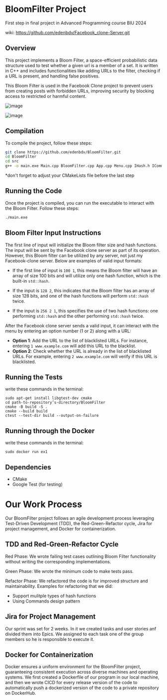 # BloomFilter Project

First step in final project in Advanced Programming course BIU 2024

wiki: https://github.com/edenbdv/Facebook_clone-Server.git

## Overview

This project implements a Bloom Filter, a space-efficient probabilistic data structure used to test whether a given url is a member of a set. It is written in C++ and includes functionalities like adding URLs to the filter, checking if a URL is present, and handling false positives.

This Bloom Filter is used in the Facebook Clone project to prevent users from creating posts with forbidden URLs, improving security by blocking access to restricted or harmful content.


![image](https://github.com/user-attachments/assets/7525be06-a386-4cfa-ba91-df63d207130e)



![image](https://github.com/user-attachments/assets/6231f1c6-02b7-4311-b084-4ed1e5d62a32)


## Compilation

To compile the project, follow these steps:

```bash
git clone https://github.com/edenbdv/BloomFilter.git
cd BloomFilter
cd src
g++ -o main.exe Main.cpp BloomFilter.cpp App.cpp Menu.cpp IHash.h ICommand.h Hashs/StdHash.cpp Hashs/DoubleStdHash.cpp Commands/AddUrlCommand.cpp Commands/ContainsUrlCommand.cpp -pthread

```
*don't forget to adjust your CMakeLists file before the last step

## Running the Code

Once the project is compiled, you can run the executable to interact with the Bloom Filter. Follow these steps:

```bash
./main.exe
```

## Bloom Filter Input Instructions

The first line of input will initialize the Bloom filter size and hash functions. The input will be sent by the Facebook clone server as part of its operation. However, this Bloom filter can be utilized by any server, not just my Facebook-clone server. Below are examples of valid input formats:

- If the first line of input is `100 1`, this means the Bloom filter will have an array of size 100 bits and will utilize only one hash function, which is the built-in `std::hash`.

- If the input is `128 2`, this indicates that the Bloom filter has an array of size 128 bits, and one of the hash functions will perform `std::hash` twice.

- If the input is `256 2 1`, this specifies the use of two hash functions: one performing `std::hash` and the other performing `std::hash` twice.

After the Facebook clone server sends a valid input, it can interact with the menu by entering an option number (1 or 2) along with a URL:

- **Option 1**: Add the URL to the list of blacklisted URLs. For instance, entering `1 www.example.com` will add this URL to the blacklist.
- **Option 2**: Check whether the URL is already in the list of blacklisted URLs. For example, entering `2 www.example.com` will verify if this URL is blacklisted.



## Running the Tests
write these commands in the terminal:

```sudo apt-get update
sudo apt-get install libgtest-dev cmake 
cd path-to-repository’s-directory/BloomFilter
cmake -B build -S .
cmake --build build
ctest --test-dir build --output-on-failure
```

## Running through the Docker
write these commands in the terminal:

```sudo docker build -t ex1 .
sudo docker run ex1
```

## Dependencies

- CMake
- Google Test (for testing)

# Our Work Process

Our BloomFilter project follows an agile development process leveraging Test-Driven Development (TDD), the Red-Green-Refactor cycle, Jira for project management, and Docker for containerization.

## TDD and Red-Green-Refactor Cycle
Red Phase:
We wrote failing test cases outlining Bloom Filter functionality without writing the corresponding implementations.

Green Phase:
We wrote the minimum code to make tests pass.

Refactor Phase:
We refactored the code is for improved structure and maintainability.
Examples for refactoring that we did:

- Support mulitple types of hash functions
- Using Commands design pattern


## Jira for Project Management

Our sprint was set for 2 weeks. In it we created tasks and user stories anf divided them into Epics.
We assigned to each task one of the group members so he is responsible to execute it.

## Docker for Containerization

Docker ensures a uniform environment for the BloomFilter project, guaranteeing consistent execution across diverse machines and operating systems.
We first created a Dockerfile of our program in our local machine, and then we wrote CICD for every release version of the code to automatically push a dockerized
version of the code to a private repository on DockerHub.










